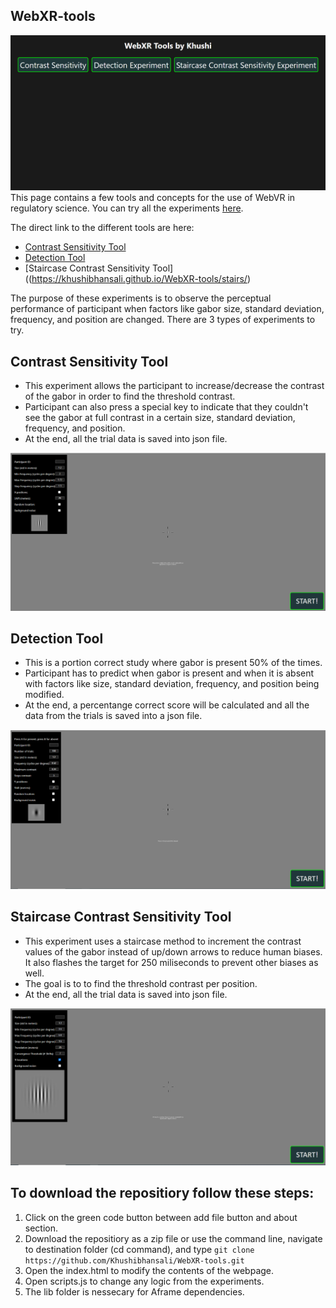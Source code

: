 ## WebXR-tools
![plot](Images/home.PNG)
This page contains a few tools and concepts for the use of WebVR in regulatory science. You can try all the experiments [here](https://khushibhansali.github.io/WebXR-tools/).
 

The direct link to the different tools are here:
- [Contrast Sensitivity Tool](https://khushibhansali.github.io/WebXR-tools/exp-detection-contrast-sensitivity/)
- [Detection Tool](https://khushibhansali.github.io/WebXR-tools/exp-detection-yes-no/)
- [Staircase Contrast Sensitivity Tool]((https://khushibhansali.github.io/WebXR-tools/stairs/)


The purpose of these experiments is to observe the perceptual performance of participant when factors like gabor size, standard deviation, frequency, and position are changed. There are 3 types of experiments to try.
## Contrast Sensitivity Tool
  - This experiment allows the participant to increase/decrease the contrast of the gabor in order to find the threshold contrast. 
  - Participant can also press a special key to indicate that they couldn't see the gabor at full contrast in a certain size, standard deviation, frequency, and position.  
  - At the end, all the trial data is saved into json file.

![plot](Images/exp.PNG)

## Detection Tool
  - This is a portion correct study where gabor is present 50% of the times.  
  - Participant has to predict when gabor is present and when it is absent with factors like size, standard deviation, frequency, and position being modified. 
  - At the end, a percentange correct score will be calculated and all the data from the trials is saved into a json file.

![plot](Images/exp2.PNG)

## Staircase Contrast Sensitivity Tool
  - This experiment uses a staircase method to increment the contrast values of the gabor instead of up/down arrows to reduce human biases. It also flashes the target for 250 miliseconds to prevent other biases as well.
  - The goal is to to find the threshold contrast per position. 
  - At the end, all the trial data is saved into json file.

![plot](Images/exp3.PNG)

## To download the repositiory follow these steps:
1. Click on the green code button between add file button and about section. 
2. Download the repositiory as a zip file or use the command line, navigate to destination folder (cd command), and type ```git clone https://github.com/Khushibhansali/WebXR-tools.git```
3. Open the index.html to modify the contents of the webpage. 
4. Open scripts.js to change any logic from the experiments.
5. The lib folder is nessecary for Aframe dependencies.
